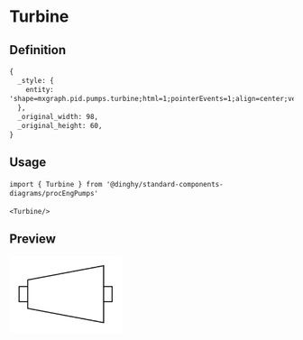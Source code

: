 # Turbine

## Definition

```
{
  _style: { 
    entity: 'shape=mxgraph.pid.pumps.turbine;html=1;pointerEvents=1;align=center;verticalLabelPosition=bottom;verticalAlign=top;dashed=0;',
  },
  _original_width: 98,
  _original_height: 60,
}
```

## Usage

```
import { Turbine } from '@dinghy/standard-components-diagrams/procEngPumps'

<Turbine/>
```

## Preview

<img src="./turbine.png" width="200"/>
